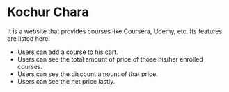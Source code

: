 # Kochur Chara

It is a website that provides courses like Coursera, Udemy, etc. Its features are listed here: 

- Users can add a course to his cart.
- Users can see the total amount of price of those his/her enrolled courses.
- Users can see the discount amount of that price. 
- Users can see the net price lastly. 